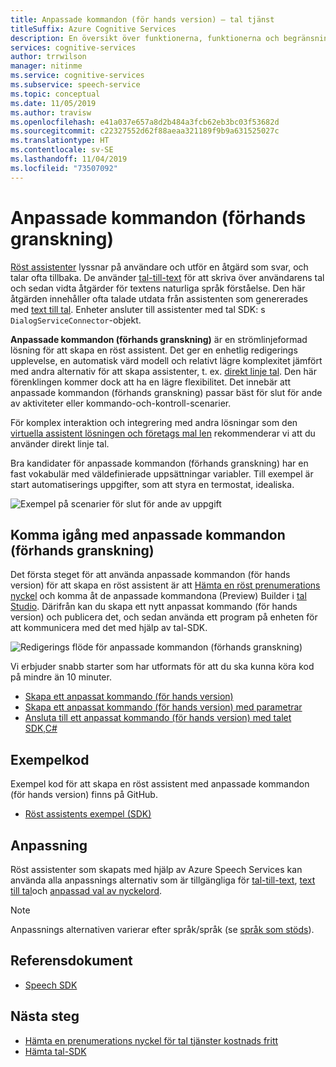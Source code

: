 ```yaml
---
title: Anpassade kommandon (för hands version) – tal tjänst
titleSuffix: Azure Cognitive Services
description: En översikt över funktionerna, funktionerna och begränsningarna för anpassade kommandon (för hands version), en lösning för att skapa röst assistenter.
services: cognitive-services
author: trrwilson
manager: nitinme
ms.service: cognitive-services
ms.subservice: speech-service
ms.topic: conceptual
ms.date: 11/05/2019
ms.author: travisw
ms.openlocfilehash: e41a037e657a8d2b484a3fcb62eb3bc03f53682d
ms.sourcegitcommit: c22327552d62f88aeaa321189f9b9a631525027c
ms.translationtype: HT
ms.contentlocale: sv-SE
ms.lasthandoff: 11/04/2019
ms.locfileid: "73507092"
---
```

# <a name="custom-commands-preview"></a>Anpassade kommandon (förhands granskning)

[Röst assistenter](voice-assistants.md) lyssnar på användare och utför en åtgärd som svar, och talar ofta tillbaka. De använder [tal-till-text](speech-to-text.md) för att skriva över användarens tal och sedan vidta åtgärder för textens naturliga språk förståelse. Den här åtgärden innehåller ofta talade utdata från assistenten som genererades med [text till tal](text-to-speech.md). Enheter ansluter till assistenter med tal SDK: s `DialogServiceConnector`-objekt.

**Anpassade kommandon (förhands granskning)** är en strömlinjeformad lösning för att skapa en röst assistent. Det ger en enhetlig redigerings upplevelse, en automatisk värd modell och relativt lägre komplexitet jämfört med andra alternativ för att skapa assistenter, t. ex. [direkt linje tal](direct-line-speech.md). Den här förenklingen kommer dock att ha en lägre flexibilitet. Det innebär att anpassade kommandon (förhands granskning) passar bäst för slut för ande av aktiviteter eller kommando-och-kontroll-scenarier.

För komplex interaktion och integrering med andra lösningar som den [virtuella assistent lösningen och företags mal len](https://docs.microsoft.com/azure/bot-service/bot-builder-enterprise-template-overview) rekommenderar vi att du använder direkt linje tal.

Bra kandidater för anpassade kommandon (förhands granskning) har en fast vokabulär med väldefinierade uppsättningar variabler. Till exempel är start automatiserings uppgifter, som att styra en termostat, idealiska.

   ![Exempel på scenarier för slut för ande av uppgift](media/voice-assistants/task-completion-examples.png "exempel på slutförd uppgift")

## <a name="getting-started-with-custom-commands-preview"></a>Komma igång med anpassade kommandon (förhands granskning)

Det första steget för att använda anpassade kommandon (för hands version) för att skapa en röst assistent är att [Hämta en röst prenumerations nyckel](get-started.md) och komma åt de anpassade kommandona (Preview) Builder i [tal Studio](https://speech.microsoft.com). Därifrån kan du skapa ett nytt anpassat kommando (för hands version) och publicera det, och sedan använda ett program på enheten för att kommunicera med det med hjälp av tal-SDK.

   ![Redigerings flöde för anpassade kommandon (förhands granskning)](media/voice-assistants/custom-commands-flow.png "Redigerings flödet för anpassade kommandon (förhands granskning)")

Vi erbjuder snabb starter som har utformats för att du ska kunna köra kod på mindre än 10 minuter.

* [Skapa ett anpassat kommando (för hands version)](quickstart-custom-speech-commands-create-new.md)
* [Skapa ett anpassat kommando (för hands version) med parametrar](quickstart-custom-speech-commands-create-parameters.md)
* [Ansluta till ett anpassat kommando (för hands version) med talet SDK,C#](quickstart-custom-speech-commands-speech-sdk.md)

## <a name="sample-code"></a>Exempelkod

Exempel kod för att skapa en röst assistent med anpassade kommandon (för hands version) finns på GitHub.

* [Röst assistents exempel (SDK)](https://aka.ms/csspeech/samples)

## <a name="customization"></a>Anpassning

Röst assistenter som skapats med hjälp av Azure Speech Services kan använda alla anpassnings alternativ som är tillgängliga för [tal-till-text](speech-to-text.md), [text till tal](text-to-speech.md)och [anpassad val av nyckelord](speech-devices-sdk-create-kws.md).

> [!NOTE]
> Anpassnings alternativen varierar efter språk/språk (se [språk som stöds](supported-languages.md)).

## <a name="reference-docs"></a>Referensdokument

* [Speech SDK](speech-sdk-reference.md)

## <a name="next-steps"></a>Nästa steg

* [Hämta en prenumerations nyckel för tal tjänster kostnads fritt](get-started.md)
* [Hämta tal-SDK](speech-sdk.md)

